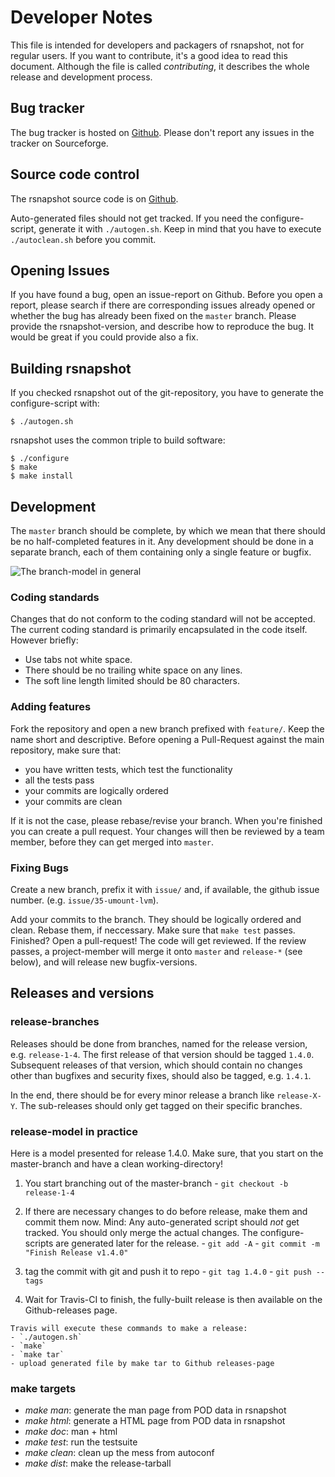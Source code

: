 # Developer Notes

This file is intended for developers and packagers of rsnapshot,
not for regular users. If you want to contribute, it's a
good idea to read this document. Although the file is called *contributing*, it
describes the whole release and development process.

## Bug tracker

The bug tracker is hosted on [Github](https://github.com/rsnapshot/rsnapshot/issues). Please don't report any issues in the tracker on Sourceforge.

## Source code control

The rsnapshot source code is on [Github](https://github.com/rsnapshot/rsnapshot).

Auto-generated files should not get tracked. If you need the configure-script, generate it with `./autogen.sh`. Keep in mind that you have to execute `./autoclean.sh` before you commit.

## Opening Issues

If you have found a bug, open an issue-report on Github. Before you open a report, please search if there are corresponding issues already opened or whether the bug has already been fixed on the `master` branch. Please provide the rsnapshot-version, and describe how to reproduce the bug. It would be great if you could provide also a fix.

## Building rsnapshot

If you checked rsnapshot out of the git-repository, you have to generate the configure-script with:

    $ ./autogen.sh

rsnapshot uses the common triple to build software:

    $ ./configure
    $ make
    $ make install

## Development

The `master` branch should be complete, by which we mean that there should be no half-completed features in it. Any development should be done in a separate branch, each of them containing only a single feature or bugfix.

![The branch-model in general](./contrib/branchtree.svg?raw=true)

### Coding standards

Changes that do not conform to the coding standard will not be accepted. The current coding standard is primarily encapsulated in the code itself. However briefly:

 * Use tabs not white space.
 * There should be no trailing white space on any lines.
 * The soft line length limited should be 80 characters.

### Adding features

Fork the repository and open a new branch prefixed with `feature/`. Keep the name short and descriptive. Before opening a Pull-Request against the main repository, make sure that:

 * you have written tests, which test the functionality
 * all the tests pass
 * your commits are logically ordered
 * your commits are clean

If it is not the case, please rebase/revise your branch. When you're finished you can create a pull request. Your changes will then be reviewed by a team member, before they can get merged into `master`.

### Fixing Bugs

Create a new branch, prefix it with `issue/` and, if available, the github issue number. (e.g. `issue/35-umount-lvm`).

Add your commits to the branch. They should be logically ordered and clean. Rebase them, if neccessary. Make sure that `make test` passes. Finished? Open a pull-request! The code will get reviewed. If the review passes, a project-member will merge it onto `master` and `release-*` (see below), and will release new bugfix-versions.

## Releases and versions
### release-branches

Releases should be done from branches, named for the release version,
e.g. `release-1-4`. The first release of that version should be tagged `1.4.0`.
Subsequent releases of that version, which should contain no changes other
than bugfixes and security fixes, should also be tagged, e.g. `1.4.1`.

In the end, there should be for every minor release a branch like `release-X-Y`. The sub-releases should only get tagged on their specific branches.

### release-model in practice

Here is a model presented for release 1.4.0. Make sure, that you start
on the master-branch and have a clean working-directory!

 1.  You start branching out of the master-branch
    - `git checkout -b release-1-4`

 2.  If there are necessary changes to do before release, make them and commit them now.
    Mind: Any auto-generated script should *not* get tracked. You should only merge the actual changes.
    The configure-scripts are generated later for the release.
    - `git add -A`
    - `git commit -m "Finish Release v1.4.0"`

 3.  tag the commit with git and push it to repo
    - `git tag 1.4.0`
    - `git push --tags`

 4.  Wait for Travis-CI to finish, the fully-built release is then available on the Github-releases page.

    Travis will execute these commands to make a release:
    - `./autogen.sh`
    - `make`
    - `make tar`
    - upload generated file by make tar to Github releases-page

### make targets

 * *make man*: generate the man page from POD data in rsnapshot
 * *make html*: generate a HTML page from POD data in rsnapshot
 * *make doc*: man + html
 * *make test*: run the testsuite
 * *make clean*: clean up the mess from autoconf
 * *make dist*: make the release-tarball
